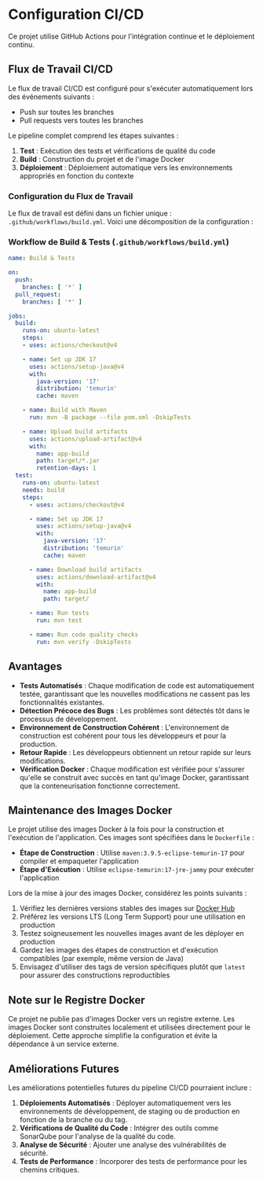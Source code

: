# Configuration CI/CD

Ce projet utilise GitHub Actions pour l'intégration continue et le déploiement continu.

## Flux de Travail CI/CD

Le flux de travail CI/CD est configuré pour s'exécuter automatiquement lors des événements suivants :
- Push sur toutes les branches
- Pull requests vers toutes les branches

Le pipeline complet comprend les étapes suivantes :

1. **Test** : Exécution des tests et vérifications de qualité du code
2. **Build** : Construction du projet et de l'image Docker
3. **Déploiement** : Déploiement automatique vers les environnements appropriés en fonction du contexte

### Configuration du Flux de Travail

Le flux de travail est défini dans un fichier unique : `.github/workflows/build.yml`. Voici une décomposition de la configuration :

### Workflow de Build & Tests (`.github/workflows/build.yml`)

```yaml
name: Build & Tests

on:
  push:
    branches: [ '*' ]
  pull_request:
    branches: [ '*' ]

jobs:
  build:
    runs-on: ubuntu-latest
    steps:
    - uses: actions/checkout@v4

    - name: Set up JDK 17
      uses: actions/setup-java@v4
      with:
        java-version: '17'
        distribution: 'temurin'
        cache: maven

    - name: Build with Maven
      run: mvn -B package --file pom.xml -DskipTests

    - name: Upload build artifacts
      uses: actions/upload-artifact@v4
      with:
        name: app-build
        path: target/*.jar
        retention-days: 1
  test:
    runs-on: ubuntu-latest
    needs: build
    steps:
      - uses: actions/checkout@v4

      - name: Set up JDK 17
        uses: actions/setup-java@v4
        with:
          java-version: '17'
          distribution: 'temurin'
          cache: maven

      - name: Download build artifacts
        uses: actions/download-artifact@v4
        with:
          name: app-build
          path: target/

      - name: Run tests
        run: mvn test

      - name: Run code quality checks
        run: mvn verify -DskipTests
```

## Avantages

- **Tests Automatisés** : Chaque modification de code est automatiquement testée, garantissant que les nouvelles modifications ne cassent pas les fonctionnalités existantes.
- **Détection Précoce des Bugs** : Les problèmes sont détectés tôt dans le processus de développement.
- **Environnement de Construction Cohérent** : L'environnement de construction est cohérent pour tous les développeurs et pour la production.
- **Retour Rapide** : Les développeurs obtiennent un retour rapide sur leurs modifications.
- **Vérification Docker** : Chaque modification est vérifiée pour s'assurer qu'elle se construit avec succès en tant qu'image Docker, garantissant que la conteneurisation fonctionne correctement.

## Maintenance des Images Docker

Le projet utilise des images Docker à la fois pour la construction et l'exécution de l'application. Ces images sont spécifiées dans le `Dockerfile` :

- **Étape de Construction** : Utilise `maven:3.9.5-eclipse-temurin-17` pour compiler et empaqueter l'application
- **Étape d'Exécution** : Utilise `eclipse-temurin:17-jre-jammy` pour exécuter l'application

Lors de la mise à jour des images Docker, considérez les points suivants :

1. Vérifiez les dernières versions stables des images sur [Docker Hub](https://hub.docker.com/)
2. Préférez les versions LTS (Long Term Support) pour une utilisation en production
3. Testez soigneusement les nouvelles images avant de les déployer en production
4. Gardez les images des étapes de construction et d'exécution compatibles (par exemple, même version de Java)
5. Envisagez d'utiliser des tags de version spécifiques plutôt que `latest` pour assurer des constructions reproductibles

## Note sur le Registre Docker

Ce projet ne publie pas d'images Docker vers un registre externe. Les images Docker sont construites localement et utilisées directement pour le déploiement. Cette approche simplifie la configuration et évite la dépendance à un service externe.

## Améliorations Futures

Les améliorations potentielles futures du pipeline CI/CD pourraient inclure :

1. **Déploiements Automatisés** : Déployer automatiquement vers les environnements de développement, de staging ou de production en fonction de la branche ou du tag.
2. **Vérifications de Qualité du Code** : Intégrer des outils comme SonarQube pour l'analyse de la qualité du code.
3. **Analyse de Sécurité** : Ajouter une analyse des vulnérabilités de sécurité.
4. **Tests de Performance** : Incorporer des tests de performance pour les chemins critiques.
